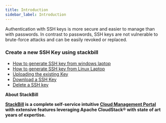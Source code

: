 ```yaml
---
title: Introduction
sidebar_label: Introduction
---
```


Authentication with SSH keys is more secure and easier to manage than with passwords. In contrast to passwords, SSH keys are not vulnerable to brute-force attacks and can be easily revoked or replaced.

###  Create a new SSH Key using stackbill
  - [How to generate SSH key from windows laptop](./create-new-ssh-using-stackbill#how-to-generate-ssh-key-from-windows-laptop)
  - [How to generate SSH key from Linux Laptop](./create-new-ssh-using-stackbill#how-to-generate-ssh-key-from-linux-laptop)
- [Uploading the existing Key](./uploading-the-existing-key#uploading-the-ssh-existing-key-in-stackbill-cloud-management-portal)
- [Download a SSH Key](./download-ssh-key#download-ssh-in-stackbill-cloud-management-portal)
- [Delete a SSH key](./download-ssh-key#download-ssh-in-stackbill-cloud-management-portal)

**About StackBill**

**[StackBill](https://www.youtube.com/watch?v=nyV8oE3dfXs) is a complete self-service intuitive [Cloud Management Portal](https://www.stackbill.com/) with extensive features leveraging Apache CloudStack® with state of art years of expertise.**
